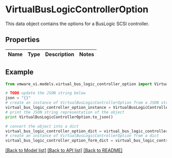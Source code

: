 # VirtualBusLogicControllerOption

This data object contains the options for a BusLogic SCSI controller. 

## Properties
Name | Type | Description | Notes
------------ | ------------- | ------------- | -------------

## Example

```python
from vmware_vi.models.virtual_bus_logic_controller_option import VirtualBusLogicControllerOption

# TODO update the JSON string below
json = "{}"
# create an instance of VirtualBusLogicControllerOption from a JSON string
virtual_bus_logic_controller_option_instance = VirtualBusLogicControllerOption.from_json(json)
# print the JSON string representation of the object
print VirtualBusLogicControllerOption.to_json()

# convert the object into a dict
virtual_bus_logic_controller_option_dict = virtual_bus_logic_controller_option_instance.to_dict()
# create an instance of VirtualBusLogicControllerOption from a dict
virtual_bus_logic_controller_option_form_dict = virtual_bus_logic_controller_option.from_dict(virtual_bus_logic_controller_option_dict)
```
[[Back to Model list]](../README.md#documentation-for-models) [[Back to API list]](../README.md#documentation-for-api-endpoints) [[Back to README]](../README.md)



